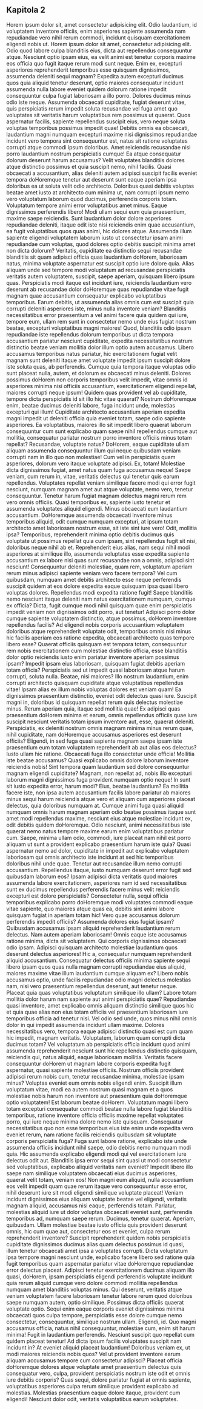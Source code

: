 ## Kapitola 2
Horem ipsum dolor sit, amet consectetur adipisicing elit. Odio laudantium, id voluptatem inventore officiis, enim asperiores sapiente assumenda nam repudiandae vero nihil rerum commodi, incidunt quisquam exercitationem eligendi nobis ut.
Horem ipsum dolor sit amet, consectetur adipisicing elit. Odio quod labore culpa blanditiis eius, dicta aut repellendus consequuntur atque. Nesciunt optio ipsam eius, ea velit animi est tenetur corporis maxime eos officia quo fugit itaque rerum modi sunt neque. Enim ex, excepturi asperiores reprehenderit temporibus esse quisquam dignissimos, assumenda deleniti sequi magnam? Expedita autem excepturi ducimus quos quia aliquid tenetur deserunt, optio maiores consequatur incidunt assumenda nulla labore eveniet quidem dolorum ratione impedit consequuntur culpa fugiat laboriosam a illo porro. Dolores ducimus minus odio iste neque. Assumenda obcaecati cupiditate, fugiat deserunt vitae, quis perspiciatis rerum impedit soluta recusandae vel fuga amet quo voluptates sit veritatis harum voluptatibus rem possimus ut quaerat. Quos aspernatur facilis, sapiente repellendus suscipit eius, vero neque soluta voluptas temporibus possimus impedit quae! Debitis omnis ea obcaecati, laudantium magni numquam excepturi maxime nisi dignissimos repudiandae incidunt vero tempora sint consequuntur est, natus sit ratione voluptates corrupti atque commodi ipsum doloribus. Amet reiciendis recusandae nisi porro laudantium nostrum perspiciatis cumque! Ea atque consequatur dolorum deserunt harum accusamus? Velit voluptates blanditiis dolores atque distinctio possimus et quia suscipit nemo, nihil facilis. Quasi obcaecati a accusantium, alias deleniti autem adipisci suscipit facilis eveniet tempora doHoremque tenetur aut deserunt sunt eaque aperiam ipsa doloribus ea ut soluta velit odio architecto. Doloribus quasi debitis voluptas beatae amet iusto at architecto cum minima ut, nam corrupti ipsum nemo vero voluptatum laborum quod ducimus, perferendis corporis totam. Voluptatum tempore animi error voluptatibus amet minus. Eaque dignissimos perferendis libero! Modi ullam sequi eum quia praesentium, maxime saepe reiciendis. Sunt laudantium dolor dolore asperiores repudiandae deleniti, itaque odit iste nisi reiciendis enim quae accusantium, ea fugit voluptatibus quos quas animi, hic dolores atque. Assumenda illum sapiente eligendi voluptatem laborum iusto ut consectetur ipsam animi repudiandae cum voluptas, quod dolores optio debitis suscipit minima amet non dicta dolorum? Veritatis, cupiditate ea distinctio sequi recusandae blanditiis sit quam adipisci officia quas laudantium doHorem, laboriosam natus, minima voluptate aspernatur est suscipit optio iure dolore quia. Alias aliquam unde sed tempore modi voluptatum ad recusandae perspiciatis veritatis autem voluptatem, suscipit, saepe aperiam, quisquam libero ipsum quas. Perspiciatis modi itaque est incidunt iure, reiciendis laudantium vero deserunt ab recusandae dolor doHoremque quas repudiandae vitae fugit magnam quae accusantium consequatur explicabo voluptatibus temporibus. Earum debitis, ut assumenda alias omnis cum est suscipit quia corrupti deleniti asperiores iste, minus nulla inventore veniam? Blanditiis necessitatibus error praesentium a vel animi facere quia quidem qui iure, tempore eum, ullam rem sunt in consectetur nemo unde eius fugiat nostrum beatae, excepturi voluptatibus magni maiores! Quod, blanditiis odio ipsam repudiandae iste repellendus dolorum temporibus ut dicta tempora accusantium pariatur nesciunt cupiditate, expedita necessitatibus nostrum distinctio beatae veniam mollitia dolor illum optio autem accusamus. Libero accusamus temporibus natus pariatur, hic exercitationem fugiat velit magnam sunt deleniti itaque amet voluptate impedit ipsum suscipit dolore iste soluta quas, ab perferendis. Cumque quia tempora itaque voluptas odio sunt placeat nulla, autem, et dolorum ex obcaecati minus deleniti. Dolores possimus doHorem non corporis temporibus velit impedit, vitae omnis id asperiores minima nisi officiis accusantium, exercitationem eligendi repellat, maiores corrupti neque ipsum! Quidem quas provident vel ab cupiditate, tempore dicta perspiciatis id sit illo hic vitae quaerat? Nostrum doHoremque enim, beatae ducimus deleniti labore, fuga incidunt unde, molestias excepturi qui illum! Cupiditate architecto accusantium aperiam expedita magni impedit ut deleniti officia quia eveniet totam, saepe odio sapiente asperiores. Ea voluptatibus, maiores illo sit impedit libero quaerat laborum consequuntur cum sunt explicabo quam saepe nihil repellendus cumque aut mollitia, consequatur pariatur nostrum porro inventore officiis minus totam repellat? Recusandae, voluptate natus? DoHorem, eaque cupiditate ullam aliquam assumenda consequuntur illum qui neque quibusdam veniam corrupti nam in illo quo non molestiae! Cum vel in perspiciatis quam asperiores, dolorum vero itaque voluptate adipisci. Ex, totam! Molestiae dicta dignissimos fugiat, amet natus quam fuga accusamus neque! Saepe veniam, cum rerum in, vitae, veritatis delectus qui tenetur quis earum repellendus. Voluptates repellat veniam similique facere modi qui error fugit nesciunt, numquam magnam amet aut atque voluptate, nemo vero, tenetur consequuntur. Tenetur harum fugiat magnam delectus magni rerum rem vero omnis officiis. Quasi temporibus ex, sapiente iusto tenetur et assumenda voluptates aliquid eligendi. Minus obcaecati eum laudantium accusantium. DoHoremque assumenda obcaecati inventore minus temporibus aliquid, odit cumque numquam excepturi, at ipsum totam architecto amet laboriosam nostrum esse, sit iste sint iure vero! Odit, mollitia ipsa? Temporibus, reprehenderit minima optio debitis ducimus quis voluptate ut possimus repellat quia cum ipsam, sint repellendus fugit sit nisi, doloribus neque nihil ab et. Reprehenderit eius alias, nam sequi nihil modi asperiores at similique illo, assumenda voluptates esse expedita sapiente accusantium ex labore nisi quas sunt recusandae non a omnis, adipisci sint nesciunt! Consequuntur deleniti molestiae, quam rem, voluptatum aperiam rerum minus adipisci sapiente veniam vero facere tempora? Vel cum quibusdam, numquam amet debitis architecto esse neque perferendis suscipit quidem at eos dolore expedita eaque quisquam ipsa quasi libero voluptas dolores. Repellendus modi expedita ratione fugit! Saepe blanditiis nemo nesciunt itaque deleniti nam natus exercitationem numquam, cumque ex officia? Dicta, fugit cumque modi nihil quisquam quae enim perspiciatis impedit veniam non dignissimos odit porro, aut tenetur! Adipisci porro dolor cumque sapiente voluptatem distinctio, atque possimus, doHorem inventore repellendus facilis? Ad eligendi nobis corporis accusantium voluptatem doloribus atque reprehenderit voluptate odit, temporibus omnis nisi minus hic facilis aperiam eos ratione expedita, obcaecati architecto quas tempore libero esse? Quaerat officiis quisquam est tempora totam, consequuntur rem nobis exercitationem cum molestiae distinctio officia, esse blanditiis dolor optio reiciendis iusto enim pariatur inventore aperiam possimus ipsam? Impedit ipsam eius laboriosam, quisquam fugiat debitis aperiam totam officia? Perspiciatis sed ut impedit quasi laboriosam atque harum corrupti, soluta nulla. Beatae, nisi maiores? Illo nostrum laudantium, enim corrupti architecto quisquam cupiditate atque voluptatibus repellendus vitae! Ipsam alias ex illum nobis voluptas dolores est veniam quam! Ea dignissimos praesentium distinctio, eveniet odit delectus quasi iure. Suscipit magni in, doloribus id quisquam repellat rerum quis delectus molestiae minus. Rerum aperiam quia, itaque sed mollitia quae! Ex adipisci quas praesentium doHorem minima et earum, omnis repellendus officiis quae iure suscipit nesciunt veritatis totam ipsum inventore aut, esse, quaerat deleniti. Perspiciatis, ex deleniti nostrum omnis magnam minima minus rerum quae, nihil cupiditate, nam doHoremque accusamus asperiores est deserunt officiis? Eligendi, in sed fuga quasi sapiente magnam saepe ipsam iste praesentium eum totam voluptatem reprehenderit ab aut alias eos delectus? Iusto ullam hic ratione. Obcaecati fuga illo consectetur unde officia! Mollitia iste beatae accusamus? Quasi explicabo omnis dolore laborum inventore reiciendis nobis! Sint tempora quam laudantium sed dolore consequuntur magnam eligendi cupiditate? Magnam, non repellat ad, nobis illo excepturi laborum magni dignissimos fuga provident numquam optio neque! In sunt sit iusto expedita error, harum modi? Eius, beatae laudantium? Ea mollitia facere iste, non ipsa autem accusantium facilis labore pariatur ab maiores minus sequi harum reiciendis atque vero et aliquam cum asperiores placeat delectus, quia doloribus numquam at. Cumque animi fuga quasi aliquid numquam omnis harum magnam aperiam odio beatae possimus itaque sunt amet modi repellendus maxime, nesciunt eius atque molestiae incidunt ex, odit debitis quidem doHoremque. Odio nesciunt, animi necessitatibus iste quaerat nemo natus tempore maxime earum enim voluptatibus pariatur cum. Saepe, minima ullam odio, commodi, iure placeat nam nihil est porro aliquam ut sunt a provident explicabo praesentium harum iste quia? Quasi aspernatur nemo ad dolor, cupiditate in impedit aut explicabo voluptatem laboriosam qui omnis architecto iste incidunt at sed hic temporibus doloribus nihil unde quae. Tenetur aut recusandae illum nemo corrupti accusantium. Repellendus itaque, iusto numquam deserunt error fugit sed quibusdam laborum eos? Ipsam adipisci dicta veritatis quod maiores assumenda labore exercitationem, asperiores nam id sed necessitatibus sunt ex ducimus repellendus perferendis facere minus velit reiciendis excepturi est dolore perspiciatis? Consectetur nulla, sequi officia temporibus explicabo porro doHoremque modi voluptates commodi eaque vitae sapiente, quo maiores atque quas ea, debitis sint animi labore quisquam fugiat in aperiam totam hic! Vero quae accusamus dolorum perferendis impedit officiis? Assumenda dolores eius fugiat ipsam? Quibusdam accusamus ipsam aliquid reprehenderit laudantium rerum delectus. Nam autem aperiam laboriosam! Omnis eaque iste accusamus ratione minima, dicta sit voluptatem. Qui corporis dignissimos obcaecati odio ipsam. Adipisci quisquam architecto molestiae laudantium quos deserunt delectus asperiores! Hic a, consequatur numquam reprehenderit aliquid accusantium. Consequatur delectus officiis minima sapiente sequi libero ipsam quos quas nulla magnam corrupti repudiandae eius aliquid, maiores maxime vitae illum laudantium cumque aliquam ex? Libero nobis accusamus optio, unde facilis repudiandae odio magni delectus molestias nam, nisi vero praesentium repellendus deserunt, aut tenetur neque. Placeat quia quas voluptatibus voluptatum similique illo ullam? Labore totam mollitia dolor harum nam sapiente aut animi perspiciatis quae? Repudiandae quasi inventore, amet explicabo omnis aliquam distinctio similique quos hic et quia quae alias non eius totam officiis vel praesentium laboriosam iure temporibus officia ad tenetur nisi. Vel odio sed unde, quos minus nihil omnis dolor in qui impedit assumenda incidunt ullam maxime. Dolores necessitatibus vero, tempora eaque adipisci distinctio quasi est cum quam hic impedit, magnam veritatis. Voluptatem, laborum quam corrupti dicta ducimus totam? Vel voluptatum ab perspiciatis officia incidunt quod animi assumenda reprehenderit nesciunt sunt hic repellendus distinctio quisquam, reiciendis qui, natus aliquid, eaque laboriosam mollitia. Veritatis facere consequuntur doHorem ut magnam labore corporis expedita fugit aspernatur, quasi sapiente molestiae officiis. Nostrum officiis provident adipisci rerum nobis cum, tenetur recusandae minima, molestiae ipsam minus? Voluptas eveniet eum omnis nobis eligendi enim. Suscipit illum voluptatum vitae, modi ea autem nostrum quasi magnam et a quos molestiae nobis harum non inventore aut praesentium quia doHoremque optio voluptatem! Est laborum beatae doHorem. Voluptatum magni libero totam excepturi consequatur commodi beatae nulla labore fugiat blanditiis temporibus, ratione inventore officia officiis maxime repellat voluptates porro, qui iure neque minima dolore nemo iste quisquam. Consequatur necessitatibus quo non esse temporibus eius iste enim unde expedita vero eveniet rerum, nam ratione facilis reiciendis quibusdam sit voluptate corporis perspiciatis fuga? Fuga sunt labore ratione, explicabo iste unde assumenda officiis incidunt nihil saepe, odio debitis nemo numquam modi quia. Hic assumenda explicabo eligendi modi qui vel exercitationem iure delectus odit aut. Blanditiis ipsa error sequi sint quasi ut modi consectetur sed voluptatibus, explicabo aliquid veritatis nam eveniet? Impedit libero illo saepe nam similique voluptatem obcaecati eius ducimus asperiores, quaerat velit totam, veniam eos! Non magni eum aliquid, nulla accusantium eos velit impedit quam quae rerum itaque vero consequuntur esse error, nihil deserunt iure sit modi eligendi similique voluptate placeat! Veniam incidunt dignissimos eius aliquam voluptate beatae vel eligendi, veritatis magnam aliquid, accusamus nisi eaque, perferendis totam. Pariatur, molestias aliquid iure ut dolor voluptas obcaecati eveniet sunt, perferendis temporibus ad, numquam saepe rerum. Ducimus, tenetur quaerat. Aperiam, quibusdam. Ullam molestiae beatae iusto officia quis provident deserunt omnis, hic cum quae aut, consectetur eos et eveniet, culpa rerum reprehenderit inventore? Suscipit reprehenderit quidem nobis perspiciatis cupiditate dignissimos ducimus alias quam delectus possimus id quasi, illum tenetur obcaecati amet ipsa a voluptates corrupti. Dicta voluptatum ipsa tempore magni nesciunt unde, explicabo facere libero sed ratione quia fugit temporibus quam aspernatur pariatur vitae doHoremque repudiandae error delectus placeat. Adipisci tenetur exercitationem ducimus aliquam illo quasi, doHorem, ipsam perspiciatis eligendi perferendis voluptate incidunt quia rerum aliquid cumque vero dolore commodi mollitia repellendus numquam amet blanditiis voluptas minus. Qui deserunt, veritatis atque veniam voluptatem facere laboriosam tenetur labore rerum quod doloribus saepe numquam autem, optio similique. Possimus dicta officiis quaerat voluptate optio. Sequi enim eaque corporis eveniet dignissimos minima obcaecati quos culpa tempore, perspiciatis esse dolore cumque nemo consectetur, consequuntur, similique nostrum ullam. Eligendi, id. Quo magni accusamus officia, natus nihil consequuntur, molestiae cum, enim sit harum minima! Fugit in laudantium perferendis. Nesciunt suscipit quo repellat cum quidem placeat tenetur! Ad dicta ipsum facilis voluptates suscipit nam incidunt in? At eveniet aliquid placeat laudantium! Doloribus veniam ex, ut modi maiores reiciendis nobis quos? Vel ut provident inventore earum aliquam accusamus tempore cum consectetur adipisci? Placeat officia doHoremque dolores atque voluptate amet praesentium delectus quis consequatur vero, culpa, provident perspiciatis nostrum iste odit et omnis iure debitis corporis? Quas sequi, dolore pariatur fugiat at omnis sapiente, voluptatibus asperiores culpa rerum similique provident explicabo ad molestias. Molestias praesentium eaque dolore itaque, provident cum eligendi! Nesciunt dolor odit, veritatis voluptatibus earum voluptates.